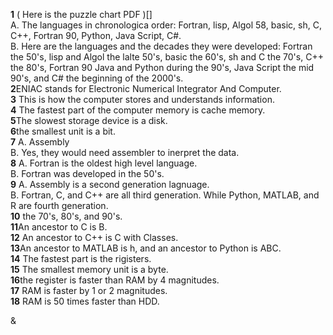 **1** ( Here is the puzzle chart PDF )[]  
A. The languages in chronologica order: Fortran, lisp, Algol 58, basic, sh, C, C++, Fortran 90, Python, Java Script, C#.  
B. Here are the languages and the decades they were developed: Fortran the 50's, lisp and Algol the lalte 50's, basic the 60's, sh and C the 70's, C++ the 80's, Fortran 90 Java and Python during the 90's, Java Script the mid 90's, and C# the beginning of the 2000's.  
**2**ENIAC stands for Electronic Numerical Integrator And Computer.  
**3** This is how the computer stores and understands information.  
**4** The fastest part of the computer memory is cache memory.  
**5**The slowest storage device is a disk.  
**6**the smallest unit is a bit.  
**7** A. Assembly  
      B. Yes, they would need assembler to inerpret the data.  
**8** A. Fortran is the oldest high level language.  
      B. Fortran was developed in the 50's.  
**9** A. Assembly is a second generation lagnuage.  
      B. Fortran, C, and C++ are all third generation. While Python, MATLAB, and R are fourth generation.  
**10** the 70's, 80's, and 90's.  
**11**An ancestor to C is B.  
**12** An ancestor to C++ is C with Classes.  
**13**An ancestor to MATLAB is h, and an ancestor to Python is ABC.  
**14** The fastest part is the rigisters.   
**15** The smallest memory unit is a byte.  
**16**the register is faster than RAM by 4 magnitudes.  
**17** RAM is faster by 1 or 2 magnitudes.  
**18** RAM is 50 times faster than HDD.   

&
